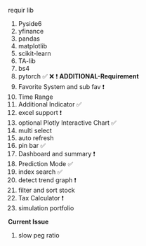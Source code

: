 
requir lib
1. Pyside6
2. yfinance
3. pandas
4. matplotlib
5. scikit-learn
6. TA-lib
7. bs4
8. pytorch
✅ ❌ ❗️
**ADDITIONAL-Requirement**
1. Favorite System and sub fav ❗️
2. Time Range
3. Additional Indicator ✅
4. excel support ❗️
5. optional Plotly Interactive Chart ✅
6. multi select
7. auto refresh
8. pin bar ✅
9. Dashboard and summary ❗️
10. Prediction Mode ✅
11. index search ✅
12. detect trend graph ❗️
13. filter and sort stock
14. Tax Calculator ❗️
15. simulation portfolio

**Current Issue**
1. slow peg ratio